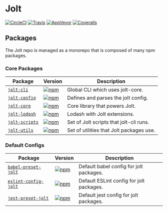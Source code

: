 # Jolt

[![CircleCI](https://img.shields.io/circleci/project/github/negativetwelve/jolt.svg?label=circle)](https://circleci.com/gh/negativetwelve/jolt)
[![Travis](https://img.shields.io/travis/negativetwelve/jolt.svg?label=travis)](https://travis-ci.org/negativetwelve/jolt)
[![AppVeyor](https://img.shields.io/appveyor/ci/negativetwelve/jolt/master.svg?label=appveyor)](https://ci.appveyor.com/project/negativetwelve/jolt)
[![Coveralls](https://img.shields.io/coveralls/negativetwelve/jolt.svg)](https://coveralls.io/github/negativetwelve/jolt?branch=master)

## Packages

The Jolt repo is managed as a monorepo that is composed of many npm packages.

### Core Packages

Package | Version | Description
--------|---------|------------
[`jolt-cli`](/packages/jolt-cli) | [![npm](https://img.shields.io/npm/v/jolt-cli.svg)][npm-cli] | Global CLI which uses jolt-core.
[`jolt-config`](/packages/jolt-config) | [![npm](https://img.shields.io/npm/v/jolt-config.svg)][npm-config] | Defines and parses the jolt config.
[`jolt-core`](/packages/jolt-core) | [![npm](https://img.shields.io/npm/v/jolt-core.svg)][npm-core] | Core library that powers Jolt.
[`jolt-lodash`](/packages/jolt-lodash) | [![npm](https://img.shields.io/npm/v/jolt-lodash.svg)][npm-lodash] | Lodash with Jolt extensions.
[`jolt-scripts`](/packages/jolt-scripts) | [![npm](https://img.shields.io/npm/v/jolt-scripts.svg)][npm-scripts] | Set of Jolt scripts that jolt-cli runs.
[`jolt-utils`](/packages/jolt-utils) | [![npm](https://img.shields.io/npm/v/jolt-utils.svg)][npm-utils] | Set of utilities that Jolt packages use.

[npm-cli]: https://www.npmjs.com/package/jolt-cli
[npm-config]: https://www.npmjs.com/package/jolt-config
[npm-core]: https://www.npmjs.com/package/jolt-core
[npm-lodash]: https://www.npmjs.com/package/jolt-lodash
[npm-scripts]: https://www.npmjs.com/package/jolt-scripts
[npm-utils]: https://www.npmjs.com/package/jolt-utils

### Default Configs

Package | Version | Description
--------|---------|------------
[`babel-preset-jolt`](/packages/babel-preset-jolt) | [![npm](https://img.shields.io/npm/v/babel-preset-jolt.svg)][npm-babel] | Default babel config for jolt packages.
[`eslint-config-jolt`](/packages/eslint-config-jolt) | [![npm](https://img.shields.io/npm/v/eslint-config-jolt.svg)][npm-eslint] | Default ESLint config for jolt packages.
[`jest-preset-jolt`](/packages/jest-preset-jolt) | [![npm](https://img.shields.io/npm/v/jest-preset-jolt.svg)][npm-jest] | Default jest config for jolt packages.

[npm-babel]: https://www.npmjs.com/package/babel-preset-jolt
[npm-eslint]: https://www.npmjs.com/package/eslint-config-jolt
[npm-jest]: https://www.npmjs.com/package/jest-preset-jolt
